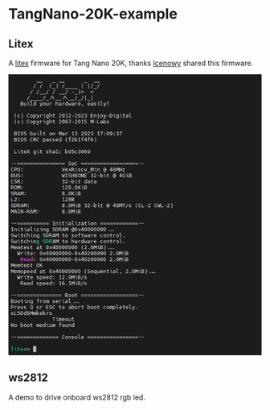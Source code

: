 # TangNano-20K-example

## Litex

A [litex](https://github.com/litex-hub) firmware for Tang Nano 20K, thanks [Icenowy](https://github.com/Icenowy) shared this firmware.

![litex_screenshot](./.assets/litex_screenshot.png)

## ws2812

A demo to drive onboard ws2812 rgb led.